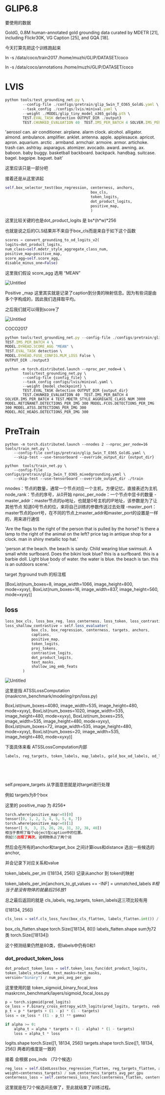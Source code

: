 # GLIP6.8

要使用的数据

GoldG, 0.8M
human-annotated gold grounding data curated by MDETR
[21], including Flickr30K, VG Caption [25], and GQA [18].

今天打算先把这个训练跑起来

ln -s  /data/coco/train2017     /home/muzhi/GLIP/DATASET/coco

ln -s /data/coco/annotations   /home/muzhi/GLIP/DATASET/coco

# LVIS

```jsx
python tools/test_grounding_net.py \
        --config-file ./configs/pretrain/glip_Swin_T_O365_GoldG.yaml \
        --task_config ./configs/lvis/minival.yaml \
        --weight ./MODEL/glip_tiny_model_o365_goldg.pth \
        TEST.EVAL_TASK detection OUTPUT_DIR ./output3
        TEST.CHUNKED_EVALUATION 40  TEST.IMS_PER_BATCH 4 SOLVER.IMS_PER_BATCH 4 TEST.MDETR_STYLE_AGGREGATE_CLASS_NUM 3000 MODEL.RETINANET.DETECTIONS_PER_IMG 300 MODEL.FCOS.DETECTIONS_PER_IMG 300 MODEL.ATSS.DETECTIONS_PER_IMG 300 MODEL.ROI_HEADS.DETECTIONS_PER_IMG 300
```

'aerosol can. air conditioner. airplane. alarm clock. alcohol. alligator. almond. ambulance. amplifier. anklet. antenna. apple. applesauce. apricot. apron. aquarium. arctic . armband. armchair. armoire. armor. artichoke. trash can. ashtray. asparagus. atomizer. avocado. award. awning. ax. baboon. baby buggy. basketball backboard. backpack. handbag. suitcase. bagel. bagpipe. baguet. bait’ 

这里应该只是一部分吧

接着还是从这里讲起

```python
self.box_selector_test(box_regression, centerness, anchors,
                                       box_cls,
                                       token_logits,
                                       dot_product_logits,
                                       positive_map,
                                       )
```

这里比较关键的也是dot_product_logits 是 bs*(h*w)*256

也就是说之后的CLS结果并不来自于box_cls而是来自于如下这个函数

```python
scores = convert_grounding_to_od_logits_v2(
logits=dot_product_logits,
num_class=self.mdetr_style_aggregate_class_num,
positive_map=positive_map,
score_agg=self.score_agg,
disable_minus_one=False)
```

这里我们假设 score_agg 选用 “MEAN”

![Untitled](GLIP6%208%20002ddae0f813498c807638d548dfc5f8/Untitled.png)

Positive _map 这里其实就是记录了caption到分类的映射信息。因为有些词是由多个字构成的，因此我们选择取平均。

之后我们就可以得到score了

![Untitled](GLIP6%208%20002ddae0f813498c807638d548dfc5f8/Untitled%201.png)

COCO2017

```jsx
python tools/test_grounding_net.py --config-file ./configs/pretrain/glip_Swin_T_O365_GoldG.yaml --weight ./MODEL/glip_tiny_model_o365_goldg.pth \
TEST.IMS_PER_BATCH 4 \
MODEL.DYHEAD.SCORE_AGG "MEAN" \
TEST.EVAL_TASK detection \
MODEL.DYHEAD.FUSE_CONFIG.MLM_LOSS False \
OUTPUT_DIR ./output3 

```

```
python -m torch.distributed.launch --nproc_per_node=4 \
        tools/test_grounding_net.py \
        --config-file {config_file} \
        --task_config configs/lvis/minival.yaml \
        --weight {model_checkpoint} \
        TEST.EVAL_TASK detection OUTPUT_DIR {output_dir}
        TEST.CHUNKED_EVALUATION 40  TEST.IMS_PER_BATCH 4 SOLVER.IMS_PER_BATCH 4 TEST.MDETR_STYLE_AGGREGATE_CLASS_NUM 3000 MODEL.RETINANET.DETECTIONS_PER_IMG 300 MODEL.FCOS.DETECTIONS_PER_IMG 300 MODEL.ATSS.DETECTIONS_PER_IMG 300 MODEL.ROI_HEADS.DETECTIONS_PER_IMG 300

```

# PreTrain

```
python -m torch.distributed.launch --nnodes 2 --nproc_per_node=16 tools/train_net.py \
    --config-file configs/pretrain/glip_Swin_T_O365_GoldG.yaml \
    --skip-test --use-tensorboard --override_output_dir {output_dir}

python  tools/train_net.py \
    --config-file configs/pretrain/glip_Swin_T_O365_mixedgrounding.yaml \
    --skip-test --use-tensorboard --override_output_dir ./train

```

nnodes：节点的数量，通常一个节点对应一个主机，方便记忆，直接表述为主机
node_rank：节点的序号，从0开始
nproc_per_node：一个节点中显卡的数量
-master_addr：master节点的ip地址，也就是0号主机的IP地址，该参数是为了让 其他节点 知道0号节点的位，来将自己训练的参数传送过去处理
-master_port：master节点的port号，在不同的节点上master_addr和master_port的设置是一样的，用来进行通信

'Are the flags to the right of the person that is pulled by the horse? Is there a lamp to the right of the animal on the left? price tag in antique shop for a clock. man in shiny metallic top hat.’

'person at the beach. the beach is sandy. Child wearing blue swimsuit. A small white surfboard. Does the bikini look blue? this is a surfboard. this is a barbie doll. Light blue body of water. the water is blue. the beach is tan. this is an outdoors scene.’

target 为ground truth 的标注框

[BoxList(num_boxes=8, image_width=1066, image_height=800, mode=xyxy), BoxList(num_boxes=16, image_width=837, image_height=560, mode=xyxy)]

## loss

```jsx
loss_box_cls, loss_box_reg, loss_centerness, loss_token, loss_contrastive_align, loss_dot_product_token, 
loss_shallow_contrastive = self.loss_evaluator(
            box_cls, box_regression, centerness, targets, anchors,
            captions,
            positive_map,
            token_logits,
            proj_tokens,
            contrastive_logits,
            dot_product_logits,
            text_masks,
            shallow_img_emb_feats
        )
```

![Untitled](GLIP6%208%20002ddae0f813498c807638d548dfc5f8/Untitled%202.png)

这里是指 ATSSLossComputation (maskrcnn_benchmark/modeling/rpn/loss.py)

BoxList(num_boxes=4080, image_width=535, image_height=480, mode=xyxy), BoxList(num_boxes=1020, image_width=535, image_height=480, mode=xyxy), BoxList(num_boxes=255, image_width=535, image_height=480, mode=xyxy), BoxList(num_boxes=72, image_width=535, image_height=480, mode=xyxy), BoxList(num_boxes=20, image_width=535, image_height=480, mode=xyxy)]

下面具体来看 ATSSLossComputation内部

```python
labels, reg_targets, token_labels, map_labels, gold_box_od_labels, od_label_of_tokens_labels, positive_indices = self.prepare_targets(targets, anchors,
                                                                             tokenized,
                                                                             positive_map,
                                                                             proj_tokens
                                                                             )
```

self.prepare_targets 从字面意思就是对target进行处理

例如 targets为8个box

这里的 positive_map 为 *8*256*

```python
torch.where(positive_map!=0)[0]
tensor([0, 1, 2, 3, 4, 5, 5, 6, 7])
torch.where(positive_map!=0)[1]
tensor([ 9,  3, 15, 26, 20, 31, 32, 38, 40])
相当于表明了每个object在caption中的位置。
例如55出现了两次，说明物体占了两个词
```

然后会在所有的anchor和target_box 之间计算ious和distance 选出一些候选的anchor,

并会记录下对应关系和value

token_labels_per_im  ([18134, 256]) 记录从anchor 到 token的映射

token_labels_per_im[anchors_to_gt_values == -INF] = unmatched_labels *#相当于是没有物体的就最后256放1*

总之最后返回的就是 cls_labels, reg_targets, token_labels这三项比较有用

 ([18134, 256]) 

```python
cls_loss = self.cls_loss_func(box_cls_flatten, labels_flatten.int()) / num_pos_avg_per_gpu
```

box_cls_flatten.shape
torch.Size([18134, 80])
labels_flatten.shape  sum为72类
torch.Size([18134])  

这个预测结果仍然是80类，但labels中仍有0和1

### dot_product_token_loss

```python
dot_product_token_loss = self.token_loss_func(dot_product_logits,
token_labels_stacked, text_masks=text_masks,
version="binary") / num_pos_avg_per_gpu
```

这里使用的是 token_sigmoid_binary_focal_loss  maskrcnn_benchmark/layers/sigmoid_focal_loss.py

```python
p = torch.sigmoid(pred_logits)
ce_loss = F.binary_cross_entropy_with_logits(pred_logits, targets, reduction="none")
p_t = p * targets + (1 - p) * (1 - targets)
loss = ce_loss * ((1 - p_t) ** gamma)

if alpha >= 0:
    alpha_t = alpha * targets + (1 - alpha) * (1 - targets)
    loss = alpha_t * loss
```

logits.shape
torch.Size([1, 18134, 256])
targets.shape
torch.Size([1, 18134, 256]) 两者的维度是一致的

接着 会根据 pos_inds  （72个候选）

```python
reg_loss = self.GIoULoss(box_regression_flatten, reg_targets_flatten, anchors_flatten,
weight=centerness_targets) / sum_centerness_targets_avg_per_gpu
centerness_loss = self.centerness_loss_func(centerness_flatten, centerness_targets) / num_pos_avg_per_gpu
```

这里就是在72个候选间去做了，至此就结束了训练过程。